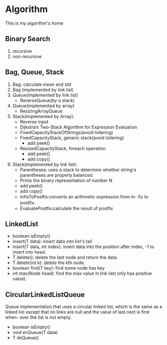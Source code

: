# Algorithm
This is my algorithm's home

## Binary Search

1. recursive
2. non-recursive


## Bag, Queue, Stack

1. Bag: calculate mean and std
2. Bag (implemented by link list)
3. Queue(implemented by link list)
   * ReverseQueue(by a stack)
4. Queue(implemented by array)
   * ResizingArrayQueue
5. Stack(implemented by Array): 
   * Reverse input 
   * Dijkstra’s Two-Stack Algorithm for Expression Evaluation
   * FixedCapacityStackOfStrings(avoid loitering)
   * FixedCapacityStack, generic stack(avoid loitering)
     * add peek()
   * ResizedCapacityStack, foreach operation
     * add peek()
     * add copy()
6. Stack(implemented by link list):
   * Parentheses: uses a stack to determine whether string's parentheses are properly balanced.
   * Prints the binary representation of number N 
   * add peek()
   * add copy()
   * InfixToPostfix:converts an arithmetic expression from in- ﬁx to postﬁx.
   * EvaluatePostfix:calculate the result of postfix

## LinkedList

* boolean isEmpty()
* insert(T data): insert data into list's tail
* insert(T data, int index): insert data into the position after index, -1 to insert into head.
* T delete(): delete the last node and return the data.
* T delete(int k): delete the kth node.
* boolean find(T key): find some node has key
* int max(Node head): find the max value in link list( only has positive value).

## CircularLinkedListQueue

Queue implementation that uses a circular linked list, which is the same as a linked list except that no links are null and the value of last.next is first when- ever the list is not empty.

* boolean isEmpty()
* void enQueue(T data)
* T deQueue()